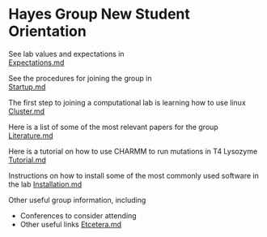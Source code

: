 # Hayes Group New Student Orientation
 
See lab values and expectations in  
[Expectations.md](Expectations.md)

See the procedures for joining the group in  
[Startup.md](Startup.md)

The first step to joining a computational lab is learning how to use linux  
[Cluster.md](Cluster.md)

Here is a list of some of the most relevant papers for the group  
[Literature.md](Literature.md)

Here is a tutorial on how to use CHARMM to run mutations in T4 Lysozyme  
[Tutorial.md](Tutorial.md)

Instructions on how to install some of the most commonly used software in the lab
[Installation.md](Installation.md)

Other useful group information, including
- Conferences to consider attending
- Other useful links
[Etcetera.md](Etcetera.md)

